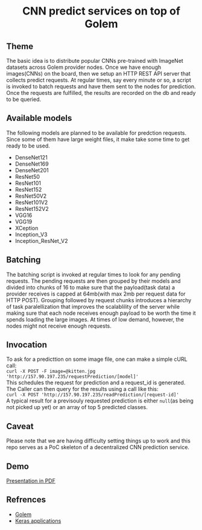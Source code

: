 
<h1 align="center">CNN predict services on top of Golem</h1>

## Theme
The basic idea is to distribute popular CNNs pre-trained with ImageNet datasets across Golem provider nodes. Once we have enough images(CNNs) on the board, then we setup an HTTP REST API server that collects predict requests. At regular times, say every minute or so, a script is invoked to batch requests and have them sent to the nodes for prediction. Once the requests are fulfilled, the results are recorded on the db and ready to be queried.  

## Available models
The following models are planned to be available for predction requests. Since some of them have large weight files, it make take some time to get ready to be used.  
- DenseNet121
- DenseNet169
- DenseNet201  
- ResNet50
- ResNet101
- ResNet152  
- ResNet50V2
- ResNet101V2
- ResNet152V2  
- VGG16
- VGG19  
- XCeption  
- Inception_V3  
- Inception_ResNet_V2  

## Batching
The batching script is invoked at regular times to look for any pending requests. The pending requests are then grouped by their models and divided into chunks of 16 to make sure that the payload(task data) a provider receives is capped at 64mb(with max 2mb per request data for HTTP POST). Grouping followed by request chunks introduces a hierarchy of task paralellization that improves the scalablility of the server while making sure that each node receives enough payload to be worth the time it spends loading the large images. At times of low demand, however, the nodes might not receive enough requests. 


## Invocation
To ask for a predicttion on some image file, one can make a simple cURL call:  
`curl -X POST -F image=@kitten.jpg 'http://157.90.197.235/requestPrediction/[model]'`  
This schedules the request for prediction and a request_id is generated. The Caller can then query for the results using a call like this:  
`curl -X POST 'http://157.90.197.235/readPrediction/[request-id]'`  
A typical result for a previsouly requested prediction is either `null`(as being not picked up yet) or an array of top 5 predicted classes.  


## Caveat
Please note that we are having difficulty setting things up to work and this repo serves as a PoC skeleton of a decentralized CNN prediction service.


## Demo
[Presentation in PDF](https://github.com/rezahsnz/mlg/blob/main/docs/presentation.pdf)

## Refrences
- [Golem](https://golem.network)  
- [Keras applications](https://github.com/keras-team/keras-applications)  